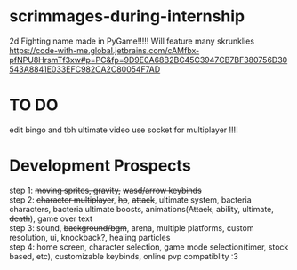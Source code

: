 # scrimmages-during-internship
2d Fighting name made in PyGame!!!!!
Will feature many skrunklies
https://code-with-me.global.jetbrains.com/cAMfbx-pfNPU8HrsmTf3xw#p=PC&fp=9D9E0A68B2BC45C3947CB7BF380756D30543A8841E033EFC982CA2C80054F7AD
# TO DO
edit bingo and tbh ultimate video 
use socket for multiplayer !!!!  




# Development Prospects
step 1: ~~moving sprites, gravity,~~ ~~wasd/arrow keybinds~~  
step 2: ~~character multiplayer~~, ~~hp~~, ~~attack~~, ultimate system, bacteria characters, bacteria ultimate boosts, animations(~~Attack~~, ability, ultimate, ~~death~~), game over text  
step 3: sound, ~~background/bgm~~, arena, multiple platforms, custom resolution, ui, knockback?, healing particles  
step 4: home screen, character selection, game mode selection(timer, stock based, etc), customizable keybinds, online pvp compatiblity :3

